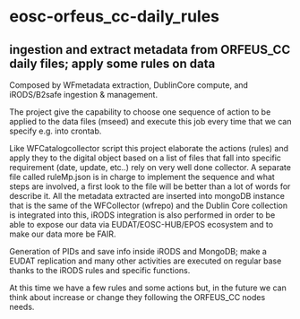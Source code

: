 # eosc-orfeus_cc-daily_rules
## ingestion and extract metadata from ORFEUS_CC daily files; apply some rules on data
Composed by WFmetadata extraction, DublinCore compute, and iRODS/B2safe ingestion & management.

The project give the capability to choose one sequence of action to be applied to the data files (mseed) and execute this job every time that we can specify e.g. into crontab.

Like  WFCatalogcollector script this project elaborate the actions (rules) and apply they to the digital object based on a list of files that fall into specific requirement (date, update, etc..) rely on very well done collector.
A separate file called ruleMp.json is in charge to implement the sequence and what steps are involved, a first look to the file will be better than a lot of words for describe it.
All the metadata extracted are inserted into mongoDB instance that is the same of the WFCollector (wfrepo) and the Dublin Core collection is integrated into this, iRODS integration is also performed in order to be able to expose our data via EUDAT/EOSC-HUB/EPOS ecosystem and to make our data more be FAIR.

Generation of PIDs and save info inside iRODS and MongoDB; make a EUDAT replication and many other activities are executed on regular base thanks to the iRODS rules and specific functions.

At this time we have a few rules and some actions but, in the future we can think about increase or change they following the ORFEUS_CC nodes needs. 

